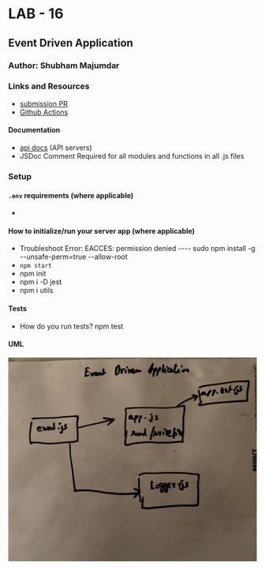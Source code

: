 # LAB - 16

## Event Driven Application

### Author: Shubham Majumdar

### Links and Resources
* [submission PR](https://github.com/401-advanced-javascript-Shubham/Lab16-Event-Driven-Application/pull/1)
* [Github Actions](https://github.com/401-advanced-javascript-Shubham/Lab16-Event-Driven-Application/actions)

#### Documentation
* [api docs](http://xyz.com/api-docs) (API servers)
* JSDoc Comment Required for all modules and functions in all .js files

### Setup
#### `.env` requirements (where applicable)
* 

#### How to initialize/run your server app (where applicable)
* Troubleshoot Error: EACCES: permission denied ---- sudo npm install -g --unsafe-perm=true --allow-root 
* `npm start`
* npm init 
* npm i -D jest
* npm i utils

  
#### Tests
* How do you run tests?
npm test

#### UML
![UML Diagram](whiteboard.jpg)
